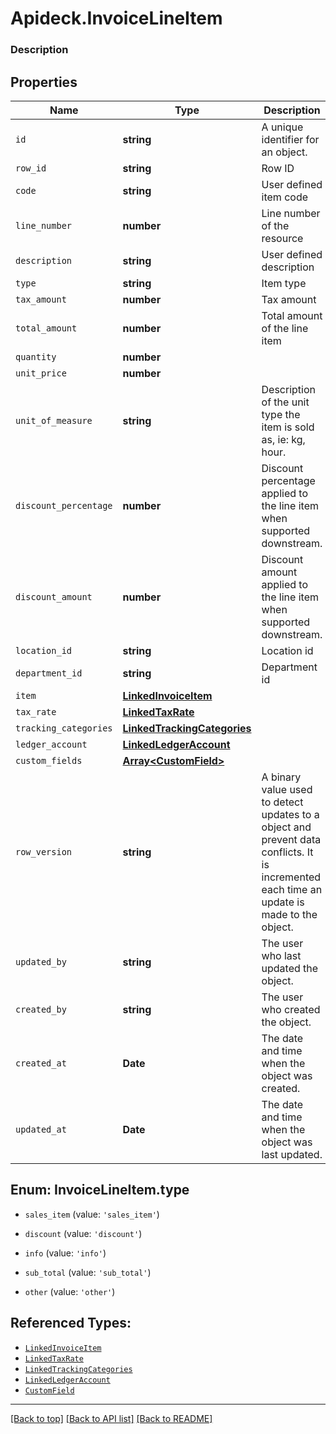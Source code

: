 # Apideck.InvoiceLineItem

### Description

## Properties
Name | Type | Description | Notes
------------ | ------------- | ------------- | -------------
`id` | **string** | A unique identifier for an object. | [optional] 
`row_id` | **string** | Row ID | [optional] 
`code` | **string** | User defined item code | [optional] 
`line_number` | **number** | Line number of the resource | [optional] 
`description` | **string** | User defined description | [optional] 
`type` | **string** | Item type | [optional] 
`tax_amount` | **number** | Tax amount | [optional] 
`total_amount` | **number** | Total amount of the line item | [optional] 
`quantity` | **number** |  | [optional] 
`unit_price` | **number** |  | [optional] 
`unit_of_measure` | **string** | Description of the unit type the item is sold as, ie: kg, hour. | [optional] 
`discount_percentage` | **number** | Discount percentage applied to the line item when supported downstream. | [optional] 
`discount_amount` | **number** | Discount amount applied to the line item when supported downstream. | [optional] 
`location_id` | **string** | Location id | [optional] 
`department_id` | **string** | Department id | [optional] 
`item` | [**LinkedInvoiceItem**](LinkedInvoiceItem.md) |  | [optional] 
`tax_rate` | [**LinkedTaxRate**](LinkedTaxRate.md) |  | [optional] 
`tracking_categories` | [**LinkedTrackingCategories**](LinkedTrackingCategories.md) |  | [optional] 
`ledger_account` | [**LinkedLedgerAccount**](LinkedLedgerAccount.md) |  | [optional] 
`custom_fields` | [**Array&lt;CustomField&gt;**](CustomField.md) |  | [optional] 
`row_version` | **string** | A binary value used to detect updates to a object and prevent data conflicts. It is incremented each time an update is made to the object. | [optional] 
`updated_by` | **string** | The user who last updated the object. | [optional] 
`created_by` | **string** | The user who created the object. | [optional] 
`created_at` | **Date** | The date and time when the object was created. | [optional] 
`updated_at` | **Date** | The date and time when the object was last updated. | [optional] 





<a name="InvoiceLineItemType"></a>
## Enum: InvoiceLineItem.type


* `sales_item` (value: `'sales_item'`)

* `discount` (value: `'discount'`)

* `info` (value: `'info'`)

* `sub_total` (value: `'sub_total'`)

* `other` (value: `'other'`)




## Referenced Types:















* [`LinkedInvoiceItem`](LinkedInvoiceItem.md)
* [`LinkedTaxRate`](LinkedTaxRate.md)
* [`LinkedTrackingCategories`](LinkedTrackingCategories.md)
* [`LinkedLedgerAccount`](LinkedLedgerAccount.md)
* [`CustomField`](CustomField.md)






---

[[Back to top]](#) [[Back to API list]](../../../../README.md#documentation-for-api-endpoints) [[Back to README]](../../../../README.md)


